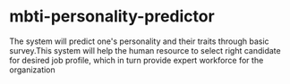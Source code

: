 # mbti-personality-predictor
The system will predict one's personality and their traits through basic survey.This system will help the human resource to select right candidate for desired job profile, which in turn provide expert workforce for the organization
